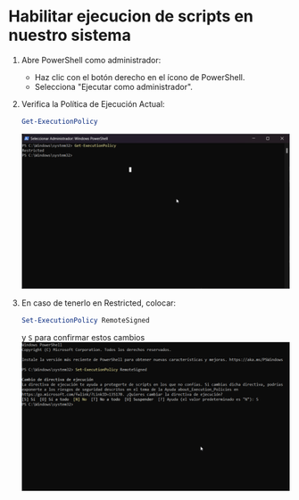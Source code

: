 # Habilitar ejecucion de scripts en nuestro sistema

1. Abre PowerShell como administrador:
    - Haz clic con el botón derecho en el ícono de PowerShell.
    - Selecciona "Ejecutar como administrador".
2. Verifica la Política de Ejecución Actual:
    ```powershell
    Get-ExecutionPolicy
    ```
    ![](img/powershell.png)

3. En caso de tenerlo en Restricted, colocar:
    ```powershell
    Set-ExecutionPolicy RemoteSigned
    ```
    y `S` para confirmar estos cambios
    ![](img/PowerShellRemoteSigned.png)